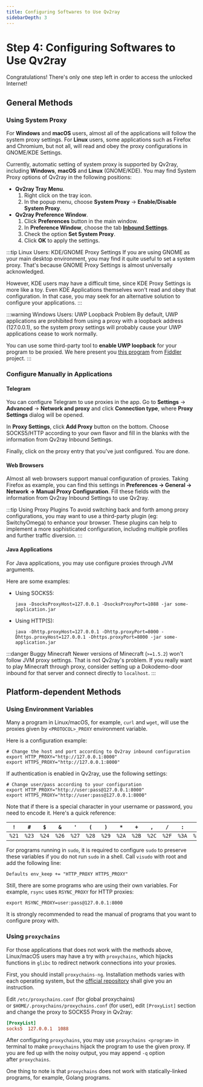 ```yaml
---
title: Configuring Softwares to Use Qv2ray
sidebarDepth: 3
---
```


# Step 4: Configuring Softwares to Use Qv2ray

Congratulations! There's only one step left in order to access the unlocked Internet!

## General Methods

### Using System Proxy
For **Windows** and **macOS** users, almost all of the applications will follow the system proxy settings. For **Linux** users, some applications such as Firefox and Chromium, but not all, will read and obey the proxy configurations in GNOME/KDE Settings.

Currently, automatic setting of system proxy is supported by Qv2ray, including **Windows**, **macOS** and **Linux** (GNOME/KDE). You may find System Proxy options of Qv2ray in the following positions:

- **Qv2ray Tray Menu**.
   1. Right click on the tray icon.
   2. In the popup menu, choose **System Proxy** -> **Enable/Disable System Proxy**.
- **Qv2ray Preference Window**.
   1. Click **Preferences** button in the main window.
   2. In **Preference Window**, choose the tab **[Inbound Settings](qv2ray://open/preference/inbound)**.
   3. Check the option **Set System Proxy**.
   4. Click **OK** to apply the settings.

:::tip Linux Users: KDE/GNOME Proxy Settings
If you are using GNOME as your main desktop environment, you may find it quite useful to set a system proxy. That's because GNOME Proxy Settings is almost universally acknowledged.

However, KDE users may have a difficult time, since KDE Proxy Settings is more like a toy. Even KDE Applications themselves won't read and obey that configuration. In that case, you may seek for an alternative solution to configure your applications.
:::

:::warning Windows Users: UWP Loopback Problem
By default, UWP applications are prohibited from using a proxy with a loopback address (127.0.0.1), so the system proxy settings will probably cause your UWP applications cease to work normally.

You can use some third-party tool to **enable UWP loopback** for your program to be proxied. We here present you [this program](/EnableLoopback.zip) from [Fiddler](https://www.telerik.com/fiddler) project.
:::

### Configure Manually in Applications

#### Telegram
You can configure Telegram to use proxies in the app. Go to **Settings** -> **Advanced** -> **Network and proxy** and click **Connection type**, where **Proxy Settings** dialog will be opened.

In **Proxy Settings**, click **Add Proxy** button on the bottom. Choose SOCKS5/HTTP according to your own flavor and fill in the blanks with the information from Qv2ray Inbound Settings.

Finally, click on the proxy entry that you've just configured. You are done.

#### Web Browsers
Almost all web browsers support manual configuration of proxies. Taking Firefox as example, you can find this settings in **Preferences -> General -> Network -> Manual Proxy Configuration**. Fill these fields with the information from Qv2ray Inbound Settings to use Qv2ray.

:::tip Using Proxy Plugins
To avoid switching back and forth among proxy configurations, you may want to use a third-party plugin (eg: SwitchyOmega) to enhance your browser. These plugins can help to implement a more sophisticated configuration, including multiple profiles and further traffic diversion.
:::

#### Java Applications
For Java applications, you may use configure proxies through JVM arguments.

Here are some examples:
 - Using SOCKS5:
   ```shell
   java -DsocksProxyHost=127.0.0.1 -DsocksProxyPort=1088 -jar some-application.jar
   ```
 - Using HTTP(S):
   ```shell
   java -Dhttp.proxyHost=127.0.0.1 -Dhttp.proxyPort=8000 -Dhttps.proxyHost=127.0.0.1 -Dhttps.proxyPort=8000 -jar some-application.jar
   ```

:::danger Buggy Minecraft
Newer versions of Minecraft (`>=1.5.2`) won't follow JVM proxy settings. That is not Qv2ray's problem. If you really want to play Minecraft through proxy, consider setting up a Dokodemo-door inbound for that server and connect directly to `localhost`.
:::

## Platform-dependent Methods

### Using Environment Variables

Many a program in Linux/macOS, for example, `curl` and `wget`, will use the proxies given by `<PROTOCOL>_PROXY` environment variable.

Here is a configuration example:

```shell
# Change the host and port according to Qv2ray inbound configuration
export HTTP_PROXY="http://127.0.0.1:8000"
export HTTPS_PROXY="http://127.0.0.1:8000"
```

If authentication is enabled in Qv2ray, use the following settings:

```shell
# Change user/pass according to your configuration
export HTTP_PROXY="http://user:pass@127.0.0.1:8000"
export HTTPS_PROXY="http://user:pass@127.0.0.1:8000"
```

Note that if there is a special character in your username or password, you need to encode it. Here's a quick reference:

| `!`   | `#`   | `$`   | `&`   | `'`   | `(`   | `)`   | `*`   | `+`   | `,`   | `/`   | `:`   | `;`   | `=`   | `?`   | `@`   | `[`   | `]`   |
| ----- | ----- | ----- | ----- | ----- | ----- | ----- | ----- | ----- | ----- | ----- | ----- | ----- | ----- | ----- | ----- | ----- | ----- |
| `%21` | `%23` | `%24` | `%26` | `%27` | `%28` | `%29` | `%2A` | `%2B` | `%2C` | `%2F` | `%3A` | `%3B` | `%3D` | `%3F` | `%40` | `%5B` | `%5D` |

For programs running in `sudo`, it is required to configure `sudo` to preserve these variables if you do not run `sudo` in a shell. Call `visudo` with root and add the following line:

```shell
Defaults env_keep += "HTTP_PROXY HTTPS_PROXY"
```

Still, there are some programs who are using their own variables. For example, `rsync` uses `RSYNC_PROXY` for HTTP proxies:

```shell
export RSYNC_PROXY=user:pass@127.0.0.1:8000
```

It is strongly recommended to read the manual of programs that you want to configure proxy with.

### Using `proxychains`

For those applications that does not work with the methods above, Linux/macOS users may have a try with `proxychains`, which hijacks functions in `glibc` to redirect network connections into your proxies.

First, you should install `proxychains-ng`. Installation methods varies with each operating system, but the [official repository](https://github.com/rofl0r/proxychains-ng) shall give you an instruction.

Edit `/etc/proxychains.conf` (for global proxychains) or `$HOME/.proxychains/proxychains.conf` (for user), edit `[ProxyList]` section and change the proxy to SOCKS5 Proxy in Qv2ray:

```ini
[ProxyList]
socks5  127.0.0.1  1088
```

After configuring `proxychains`, you may use `proxychains <program>` in terminal to make `proxychains` hijack the program to use the given proxy. If you are fed up with the noisy output, you may append `-q` option after `proxychains`.

One thing to note is that `proxychains` does not work with statically-linked programs, for example, Golang programs.
